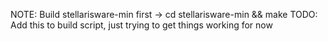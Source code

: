 NOTE: Build stellarisware-min first -> cd stellarisware-min && make
TODO: Add this to build script, just trying to get things working for now
